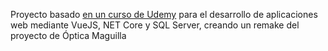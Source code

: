Proyecto basado [en un curso de Udemy](https://www.udemy.com/course/desarrolla-sistemas-web-asp-net-core-sql-server-vuejs-vuetify/) para el desarrollo de aplicaciones web mediante VueJS, NET Core y SQL Server, creando un remake del proyecto de Óptica Maguilla
